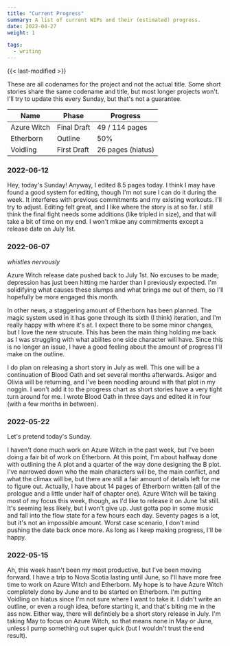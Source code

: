 ```yaml
---
title: "Current Progress"
summary: A list of current WIPs and their (estimated) progress.
date: 2022-04-27
weight: 1

tags:
  - writing
---
```


{{< last-modified >}}

These are all codenames for the project and not the actual title.  Some short stories share the same codename and title, but most longer projects won't.  I'll try to update this every Sunday, but that's not a guarantee.

| Name        | Phase       | Progress          |
| ----------- | ----------- | ----------------- |
| Azure Witch | Final Draft | 49 / 114 pages    |
| Etherborn   | Outline     | 50%               |
| Voidling    | First Draft | 26 pages (hiatus) |

### 2022-06-12

Hey, today's Sunday!  Anyway, I edited 8.5 pages today.  I think I may have found a good system for editing, though I'm not sure I can do it during the week.  It interferes with previous commitments and my existing workouts.  I'll try to adjust.  Editing felt great, and I like where the story is at so far.  I still think the final fight needs some additions (like tripled in size), and that will take a bit of time on my end.  I won't mkae any commitments except a release date on July 1st.

### 2022-06-07

*whistles nervously*

Azure Witch release date pushed back to July 1st.  No excuses to be made; depression has just been hitting me harder than I previously expected.  I'm solidifying what causes these slumps and what brings me out of them, so I'll hopefully be more engaged this month.

In other news, a staggering amount of Etherborn has been planned.  The magic system used in it has gone through its sixth (I think) iteration, and I'm really happy with where it's at.  I expect there to be some minor changes, but I love the new strucute.  This has been the main thing holding me back as I was struggling with what abilites one side character will have.  Since this is no longer an issue, I have a good feeling about the amount of progress I'll make on the outline.

I do plan on releasing a short story in July as well.  This one will be a continuation of Blood Oath and set several months afterwards.  Asigor and Olivia will be returning, and I've been noodling around with that plot in my noggin.  I won't add it to the progress chart as short stories have a very tight turn around for me.  I wrote Blood Oath in three days and edited it in four (with a few months in between).

### 2022-05-22

Let's pretend today's Sunday.

I haven't done much work on Azure Witch in the past week, but I've been doing a fair bit of work on Etherborn.  At this point, I'm about halfway done with outlining the A plot and a quarter of the way done designing the B plot.  I've narrowed down who the main characters will be, the main conflict, and what the climax will be, but there are still a fair amount of details left for me to figure out.  Actually, I have about 14 pages of Etherborn written (all of the prologue and a little under half of chapter one).  Azure Witch will be taking most of my focus this week, though, as I'd like to release it on June 1st still.  It's seeming less likely, but I won't give up.  Just gotta pop in some music and fall into the flow state for a few hours each day.  Seventy pages is a lot, but it's not an impossible amount.  Worst case scenario, I don't mind pushing the date back once more.  As long as I keep making progress, I'll be happy.

### 2022-05-15

Ah, this week hasn't been my most productive, but I've been moving forward.  I have a trip to Nova Scotia lasting until June, so I'll have more free time to work on Azure Witch and Etherborn.  My hope is to have Azure Witch completely done by June and to be started on Etherborn.  I'm putting Voidling on hiatus since I'm not sure where I want to take it.  I didn't write an outline, or even a rough idea, before starting it, and that's biting me in the ass now.  Either way, there will defintiely be a short story release in July.  I'm taking May to focus on Azure Witch, so that means none in May or June, unless I pump something out super quick (but I wouldn't trust the end result).
